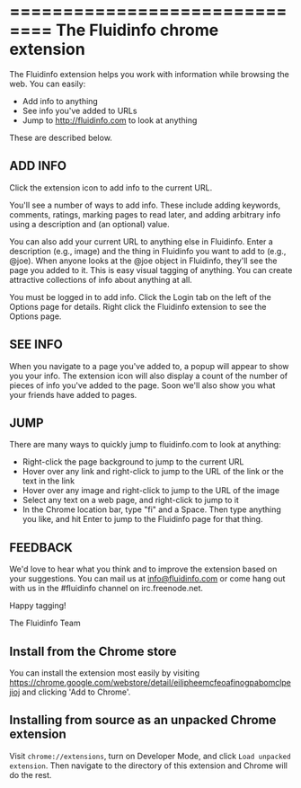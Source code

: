 ==============================
The Fluidinfo chrome extension
==============================

The Fluidinfo extension helps you work with information while browsing the web. You can easily:

* Add info to anything
* See info you've added to URLs
* Jump to http://fluidinfo.com to look at anything

These are described below.

ADD INFO
--------

Click the extension icon to add info to the current URL.

You'll see a number of ways to add info. These include adding keywords, comments, ratings, marking pages to read later, and adding arbitrary info using a description and (an optional) value.

You can also add your current URL to anything else in Fluidinfo. Enter a description (e.g., image) and the thing in Fluidinfo you want to add to (e.g., @joe).  When anyone looks at the @joe object in Fluidinfo, they'll see the page you added to it.  This is easy visual tagging of anything. You can create attractive collections of info about anything at all.

You must be logged in to add info. Click the Login tab on the left of the Options page for details. Right click the Fluidinfo extension to see the Options page.

SEE INFO
--------

When you navigate to a page you've added to, a popup will appear to show you your info.  The extension icon will also display a count of the number of pieces of info you've added to the page.  Soon we'll also show you what your friends have added to pages.

JUMP
----

There are many ways to quickly jump to fluidinfo.com to look at anything:

* Right-click the page background to jump to the current URL
* Hover over any link and right-click to jump to the URL of the link or the text in the link
* Hover over any image and right-click to jump to the URL of the image
* Select any text on a web page, and right-click to jump to it
* In the Chrome location bar, type "fi" and a Space. Then type anything you like, and hit Enter to jump to the Fluidinfo page for that thing.

FEEDBACK
--------

We'd love to hear what you think and to improve the extension based on your suggestions.  You can mail us at info@fluidinfo.com or come hang out with us in the #fluidinfo channel on irc.freenode.net.

Happy tagging!

The Fluidinfo Team


Install from the Chrome store
-----------------------------

You can install the extension most easily by visiting
https://chrome.google.com/webstore/detail/eilipheemcfeoafinogpabomclpejioj
and clicking 'Add to Chrome'.

Installing from source as an unpacked Chrome extension
------------------------------------------------------

Visit `chrome://extensions`, turn on Developer Mode, and click `Load
unpacked extension`. Then navigate to the directory of this extension and
Chrome will do the rest.
